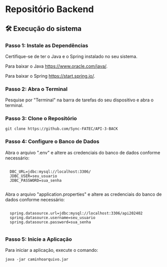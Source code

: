 <h1>Repositório Backend</h1>
<h2>🛠️ Execução do sistema</h2>
  <h3>Passo 1: Instale as Dependências</h3>
  <p>Certifique-se de ter o Java e o Spring instalado no seu sistema.</p>
  <p>Para baixar o Java <a href="https://www.oracle.com/java/technologies/downloads/#java11-linux">https://www.oracle.com/java/</a>.</p>
  <p>Para baixar o Spring <a href="https://start.spring.io/">https://start.spring.io/</a>.</p>
  <h3>Passo 2: Abra o Terminal</h3>
  <p>Pesquise por "Terminal" na barra de tarefas do seu dispositivo e abra o terminal.</p>
  <h3>Passo 3: Clone o Repositório</h3>
  <pre><code>git clone https://github.com/Sync-FATEC/API-3-BACK</code></pre>

  <h3>Passo 4: Configure o Banco de Dados</h3>
  <p>Abra o arquivo ".env" e altere as credenciais do banco de dados conforme necessário:</p>
  <pre><code>
  DBC_URL=jdbc:mysql://localhost:3306/
  JDBC_USER=seu_usuario
  JDBC_PASSWORD=sua_senha
  </code></pre>

  <p>Abra o arquivo "application.properties" e altere as credenciais do banco de dados conforme necessário:</p>
  <pre><code>
  spring.datasource.url=jdbc:mysql://localhost:3306/api202402
  spring.datasource.username=seu_usuario
  spring.datasource.password=sua_senha
  </code></pre>

  <h3>Passo 5: Inicie a Aplicação</h3>
  <p>Para iniciar a aplicação, execute o comando:</p>
  <pre><code>java -jar caminhoarquivo.jar</code></pre>
